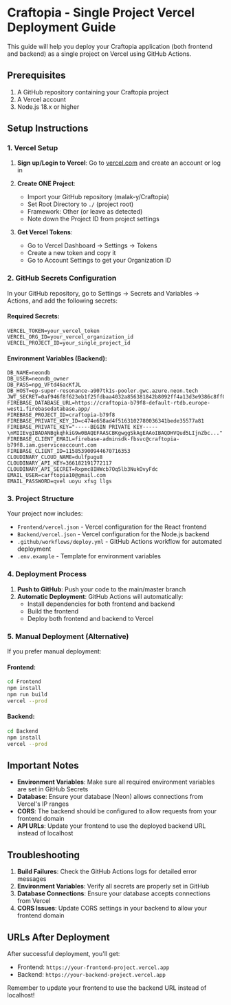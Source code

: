 # Craftopia - Single Project Vercel Deployment Guide

This guide will help you deploy your Craftopia application (both frontend and backend) as a single project on Vercel using GitHub Actions.

## Prerequisites

1. A GitHub repository containing your Craftopia project
2. A Vercel account
3. Node.js 18.x or higher

## Setup Instructions

### 1. Vercel Setup

1. **Sign up/Login to Vercel**: Go to [vercel.com](https://vercel.com) and create an account or log in
2. **Create ONE Project**:
   - Import your GitHub repository (malak-y/Craftopia)
   - Set Root Directory to `./` (project root)
   - Framework: Other (or leave as detected)
   - Note down the Project ID from project settings

3. **Get Vercel Tokens**:
   - Go to Vercel Dashboard → Settings → Tokens
   - Create a new token and copy it
   - Go to Account Settings to get your Organization ID

### 2. GitHub Secrets Configuration

In your GitHub repository, go to Settings → Secrets and Variables → Actions, and add the following secrets:

#### Required Secrets:
```
VERCEL_TOKEN=your_vercel_token
VERCEL_ORG_ID=your_vercel_organization_id
VERCEL_PROJECT_ID=your_single_project_id
```

#### Environment Variables (Backend):
```
DB_NAME=neondb
DB_USER=neondb_owner
DB_PASS=npg_VFtd46acKfJL
DB_HOST=ep-super-resonance-a907tk1s-pooler.gwc.azure.neon.tech
JWT_SECRET=0af946f8f623eb1f25fdbaa4032a856381842b8092ff4a13d3e9386c8ff0879e50d3a6e57434d597cf923d8a755e4b6b
FIREBASE_DATABASE_URL=https://craftopia-b79f8-default-rtdb.europe-west1.firebasedatabase.app/
FIREBASE_PROJECT_ID=craftopia-b79f8
FIREBASE_PRIVATE_KEY_ID=c474e658ad4f5163102780036341bede35577a81
FIREBASE_PRIVATE_KEY="-----BEGIN PRIVATE KEY-----\nMIIEvgIBADANBgkqhkiG9w0BAQEFAASCBKgwggSkAgEAAoIBAQDHVQud5LIjnZbc..."
FIREBASE_CLIENT_EMAIL=firebase-adminsdk-fbsvc@craftopia-b79f8.iam.gserviceaccount.com
FIREBASE_CLIENT_ID=115853900944670716353
CLOUDINARY_CLOUD_NAME=dulfpugu8
CLOUDINARY_API_KEY=366182191772117
CLOUDINARY_API_SECRET=Rxpmc8IHWcb7Oq5lb3NukOvyFdc
EMAIL_USER=carftopia10@gmail.com
EMAIL_PASSWORD=qvel uoyu xfsg llgs
```

### 3. Project Structure

Your project now includes:
- `Frontend/vercel.json` - Vercel configuration for the React frontend
- `Backend/vercel.json` - Vercel configuration for the Node.js backend
- `.github/workflows/deploy.yml` - GitHub Actions workflow for automated deployment
- `.env.example` - Template for environment variables

### 4. Deployment Process

1. **Push to GitHub**: Push your code to the main/master branch
2. **Automatic Deployment**: GitHub Actions will automatically:
   - Install dependencies for both frontend and backend
   - Build the frontend
   - Deploy both frontend and backend to Vercel

### 5. Manual Deployment (Alternative)

If you prefer manual deployment:

#### Frontend:
```bash
cd Frontend
npm install
npm run build
vercel --prod
```

#### Backend:
```bash
cd Backend
npm install
vercel --prod
```

## Important Notes

- **Environment Variables**: Make sure all required environment variables are set in GitHub Secrets
- **Database**: Ensure your database (Neon) allows connections from Vercel's IP ranges
- **CORS**: The backend should be configured to allow requests from your frontend domain
- **API URLs**: Update your frontend to use the deployed backend URL instead of localhost

## Troubleshooting

1. **Build Failures**: Check the GitHub Actions logs for detailed error messages
2. **Environment Variables**: Verify all secrets are properly set in GitHub
3. **Database Connections**: Ensure your database accepts connections from Vercel
4. **CORS Issues**: Update CORS settings in your backend to allow your frontend domain

## URLs After Deployment

After successful deployment, you'll get:
- Frontend: `https://your-frontend-project.vercel.app`
- Backend: `https://your-backend-project.vercel.app`

Remember to update your frontend to use the backend URL instead of localhost!